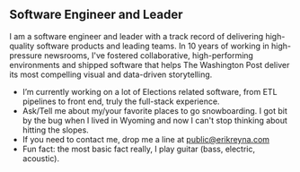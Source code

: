 ## Software Engineer and Leader

I am a software engineer and leader with a track record of delivering high-quality software products and leading teams. In 10 years of working in high-pressure newsrooms, I've fostered collaborative, high-performing environments and shipped software that helps The Washington Post deliver its most compelling visual and data-driven storytelling.

- I’m currently working on a lot of Elections related software, from ETL pipelines to front end, truly the full-stack experience.
- Ask/Tell me about my/your favorite places to go snowboarding. I got bit by the bug when I lived in Wyoming and now I can't stop thinking about hitting the slopes.
- If you need to contact me, drop me a line at public@erikreyna.com
- Fun fact: the most basic fact really, I play guitar (bass, electric, acoustic).